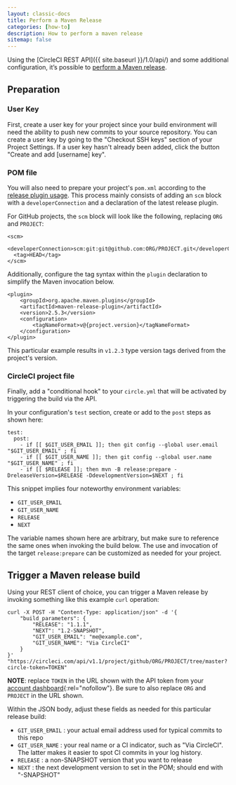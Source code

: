 ```yaml
---
layout: classic-docs
title: Perform a Maven Release
categories: [how-to]
description: How to perform a maven release
sitemap: false
---
```


Using the [CircleCI REST API]({{ site.baseurl }}/1.0/api/) and some additional configuration, it’s possible to [perform a Maven release](http://maven.apache.org/maven-release/maven-release-plugin/examples/prepare-release.html).

## Preparation

### User Key

First, create a user key for your project since your build environment will need the ability to push new commits to your source repository. You can create a user key by going to the "Checkout SSH keys" section of your Project Settings. If a user key hasn't already been added, click the button "Create and add [username] key".

### POM file

You will also need to prepare your project's `pom.xml` according to the
[release plugin usage](http://maven.apache.org/maven-release/maven-release-plugin/usage.html). This process mainly consists of adding an `scm` block with a `developerConnection` and a declaration of the latest release plugin.

For GitHub projects, the `scm` block will look like the following, replacing `ORG` and `PROJECT`:

```
<scm>
  <developerConnection>scm:git:git@github.com:ORG/PROJECT.git</developerConnection>
  <tag>HEAD</tag>
</scm>
```

Additionally, configure the tag syntax within the `plugin` declaration to simplify the Maven invocation below.

```
<plugin>
    <groupId>org.apache.maven.plugins</groupId>
    <artifactId>maven-release-plugin</artifactId>
    <version>2.5.3</version>
    <configuration>
        <tagNameFormat>v@{project.version}</tagNameFormat>
    </configuration>
</plugin>
```

This particular example results in `v1.2.3` type version tags derived from the project's version.

### CircleCI project file

Finally, add a "conditional hook" to your `circle.yml` that will be activated by triggering the build via the API.

In your configuration's `test` section, create or add to the `post` steps as shown here:

```
test:
  post:
    - if [[ $GIT_USER_EMAIL ]]; then git config --global user.email "$GIT_USER_EMAIL" ; fi
    - if [[ $GIT_USER_NAME ]]; then git config --global user.name "$GIT_USER_NAME" ; fi
    - if [[ $RELEASE ]]; then mvn -B release:prepare -DreleaseVersion=$RELEASE -DdevelopmentVersion=$NEXT ; fi
```

This snippet implies four noteworthy environment variables:

* `GIT_USER_EMAIL`
* `GIT_USER_NAME`
* `RELEASE`
* `NEXT`

The variable names shown here are arbitrary, but make sure to reference the same ones when invoking the build below. The use and invocation of the target `release:prepare` can be customized as needed for your project.

## Trigger a Maven release build

Using your REST client of choice, you can trigger a Maven release by invoking something like this example `curl` operation:

```
curl -X POST -H "Content-Type: application/json" -d '{
    "build_parameters": {
        "RELEASE": "1.1.1",
        "NEXT": "1.2-SNAPSHOT",
        "GIT_USER_EMAIL": "me@example.com",
        "GIT_USER_NAME": "Via CircleCI"
    }
}' "https://circleci.com/api/v1.1/project/github/ORG/PROJECT/tree/master?circle-token=TOKEN"
```

**NOTE**: replace `TOKEN` in the URL shown with the API token from your [account dashboard](https://circleci.com/account/api){:rel="nofollow"}. Be sure to also replace `ORG` and `PROJECT` in the URL shown.

Within the JSON body, adjust these fields as needed for this particular release build:

* `GIT_USER_EMAIL` : your actual email address used for typical commits to this repo
* `GIT_USER_NAME` : your real name or a CI indicator, such as "Via CircleCI".
   The latter makes it easier to spot CI commits in your log history.
* `RELEASE` : a non-SNAPSHOT version that you want to release
* `NEXT` : the next development version to set in the POM; should
  end with "-SNAPSHOT"
